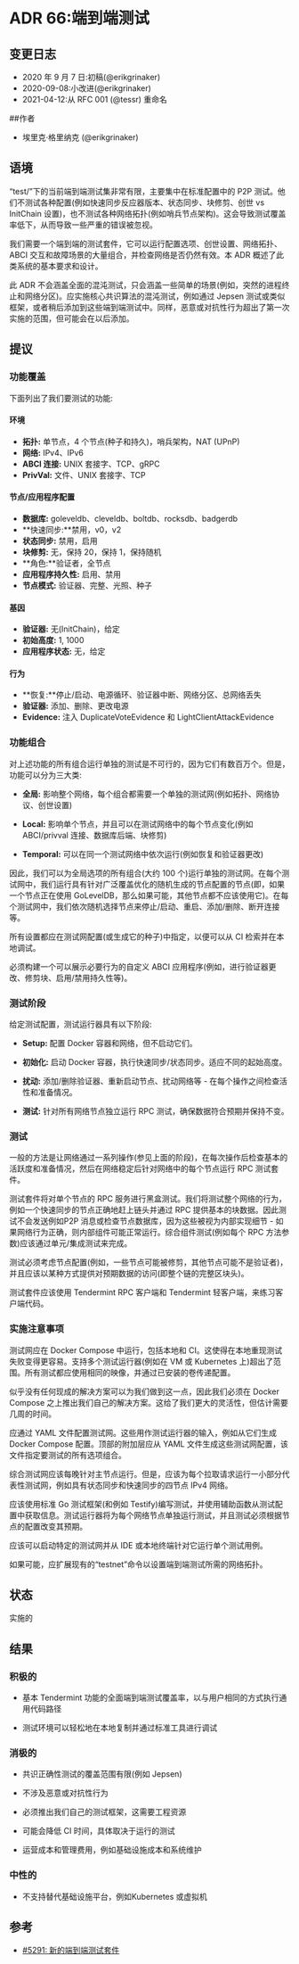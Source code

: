 # ADR 66:端到端测试

## 变更日志

- 2020 年 9 月 7 日:初稿(@erikgrinaker)
- 2020-09-08:小改进(@erikgrinaker)
- 2021-04-12:从 RFC 001 (@tessr) 重命名

##作者

- 埃里克·格里纳克 (@erikgrinaker)

## 语境

“test/”下的当前端到端测试集非常有限，主要集中在标准配置中的 P2P 测试。他们不测试各种配置(例如快速同步反应器版本、状态同步、块修剪、创世 vs InitChain 设置)，也不测试各种网络拓扑(例如哨兵节点架构)。这会导致测试覆盖率低下，从而导致一些严重的错误被忽视。

我们需要一个端到端的测试套件，它可以运行配置选项、创世设置、网络拓扑、ABCI 交互和故障场景的大量组合，并检查网络是否仍然有效。本 ADR 概述了此类系统的基本要求和设计。

此 ADR 不会涵盖全面的混沌测试，只会涵盖一些简单的场景(例如，突然的进程终止和网络分区)。应实施核心共识算法的混沌测试，例如通过 Jepsen 测试或类似框架，或者稍后添加到这些端到端测试中。同样，恶意或对抗性行为超出了第一次实施的范围，但可能会在以后添加。

## 提议

### 功能覆盖

下面列出了我们要测试的功能:

#### 环境

- **拓扑:** 单节点，4 个节点(种子和持久)，哨兵架构，NAT (UPnP)
- **网络:** IPv4、IPv6
- **ABCI 连接:** UNIX 套接字、TCP、gRPC
- **PrivVal:** 文件、UNIX 套接字、TCP

#### 节点/应用程序配置

- **数据库:** goleveldb、cleveldb、boltdb、rocksdb、badgerdb
- **快速同步:**禁用，v0，v2
- **状态同步:** 禁用，启用
- **块修剪:** 无，保持 20，保持 1，保持随机
- **角色:**验证者，全节点
- **应用程序持久性:** 启用、禁用
- **节点模式:** 验证器、完整、光照、种子

#### 基因

- **验证器:** 无(InitChain)，给定
- **初始高度:** 1, 1000
- **应用程序状态:** 无，给定

#### 行为

- **恢复:**停止/启动、电源循环、验证器中断、网络分区、总网络丢失
- **验证器:** 添加、删除、更改电源
- **Evidence:** 注入 DuplicateVoteEvidence 和 LightClientAttackEvidence

### 功能组合

对上述功能的所有组合运行单独的测试是不可行的，因为它们有数百万个。但是，功能可以分为三大类:

- **全局:** 影响整个网络，每个组合都需要一个单独的测试网(例如拓扑、网络协议、创世设置)

- **Local:** 影响单个节点，并且可以在测试网络中的每个节点变化(例如 ABCI/privval 连接、数据库后端、块修剪)

- **Temporal:** 可以在同一个测试网络中依次运行(例如恢复和验证器更改)

因此，我们可以为全局选项的所有组合(大约 100 个)运行单独的测试网。在每个测试网中，我们运行具有针对广泛覆盖优化的随机生成的节点配置的节点(即，如果一个节点正在使用 GoLevelDB，那么如果可能，其他节点都不应该使用它)。在每个测试网中，我们依次随机选择节点来停止/启动、重启、添加/删除、断开连接等。

所有设置都应在测试网配置(或生成它的种子)中指定，以便可以从 CI 检索并在本地调试。

必须构建一个可以展示必要行为的自定义 ABCI 应用程序(例如，进行验证器更改、修剪块、启用/禁用持久性等)。

### 测试阶段

给定测试配置，测试运行器具有以下阶段:

- **Setup:** 配置 Docker 容器和网络，但不启动它们。

- **初始化:** 启动 Docker 容器，执行快速同步/状态同步。适应不同的起始高度。

- **扰动:** 添加/删除验证器、重新启动节点、扰动网络等 - 在每个操作之间检查活性和准备情况。

- **测试:** 针对所有网络节点独立运行 RPC 测试，确保数据符合预期并保持不变。

### 测试

一般的方法是让网络通过一系列操作(参见上面的阶段)，在每次操作后检查基本的活跃度和准备情况，然后在网络稳定后针对网络中的每个节点运行 RPC 测试套件。

测试套件将对单个节点的 RPC 服务进行黑盒测试。我们将测试整个网络的行为，例如一个快速同步的节点正确地赶上链头并通过 RPC 提供基本的块数据。因此测试不会发送例如P2P 消息或检查节点数据库，因为这些被视为内部实现细节 - 如果网络行为正确，则内部组件可能正常运行。综合组件测试(例如每个 RPC 方法参数)应该通过单元/集成测试来完成。

测试必须考虑节点配置(例如，一些节点可能被修剪，其他节点可能不是验证者)，并且应该以某种方式提供对预期数据的访问(即整个链的完整区块头)。

测试套件应该使用 Tendermint RPC 客户端和 Tendermint 轻客户端，来练习客户端代码。

### 实施注意事项

测试网应在 Docker Compose 中运行，包括本地和 CI。这使得在本地重现测试失败变得更容易。支持多个测试运行器(例如在 VM 或 Kubernetes 上)超出了范围。所有测试都应使用相同的映像，并通过已安装的卷传递配置。

似乎没有任何现成的解决方案可以为我们做到这一点，因此我们必须在 Docker Compose 之上推出我们自己的解决方案。这给了我们更大的灵活性，但估计需要几周的时间。

应通过 YAML 文件配置测试网。这些用作测试运行器的输入，例如从它们生成 Docker Compose 配置。顶部的附加层应从 YAML 文件生成这些测试网配置，该文件指定要测试的所有选项组合。

综合测试网应该每晚针对主节点运行。但是，应该为每个拉取请求运行一小部分代表性测试网，例如具有状态同​​步和快速同步的四节点 IPv4 网络。

应该使用标准 Go 测试框架(和例如 Testify)编写测试，并使用辅助函数从测试配置中获取信息。测试运行器将为每个网络节点单独运行测试，并且测试必须根据节点的配置改变其预期。

应该可以启动特定的测试网并从 IDE 或本地终端针对它运行单个测试用例。

如果可能，应扩展现有的“testnet”命令以设置端到端测试所需的网络拓扑。

## 状态

实施的

## 结果

### 积极的

- 基本 Tendermint 功能的全面端到端测试覆盖率，以与用户相同的方式执行通用代码路径

- 测试环境可以轻松地在本地复制并通过标准工具进行调试

### 消极的

- 共识正确性测试的覆盖范围有限(例如 Jepsen)

- 不涉及恶意或对抗性行为

- 必须推出我们自己的测试框架，这需要工程资源

- 可能会降低 CI 时间，具体取决于运行的测试

- 运营成本和管理费用，例如基础设施成本和系统维护

### 中性的

- 不支持替代基础设施平台，例如Kubernetes 或虚拟机

## 参考

- [#5291: 新的端到端测试套件](https://github.com/tendermint/tendermint/issues/5291)
